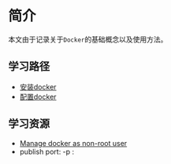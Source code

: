 # 简介

本文由于记录关于`Docker`的基础概念以及使用方法。

## 学习路径

* [安装docker](install.md)
* [配置docker](config.md)

## 学习资源

* [Manage docker as non-root user](https://docs.docker.com/engine/install/linux-postinstall/)
* publish port: -p <host port>:<container port>
